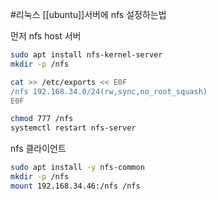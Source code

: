 #리눅스 
[[ubuntu]]서버에 nfs 설정하는법



먼저 nfs host 서버
```bash
sudo apt install nfs-kernel-server
mkdir -p /nfs

cat >> /etc/exports << E0F
/nfs 192.168.34.0/24(rw,sync,no_root_squash)
E0F

chmod 777 /nfs
systemctl restart nfs-server
```

nfs 클라이언트 
```bash
sudo apt install -y nfs-common
mkdir -p /nfs
mount 192.168.34.46:/nfs /nfs
```


